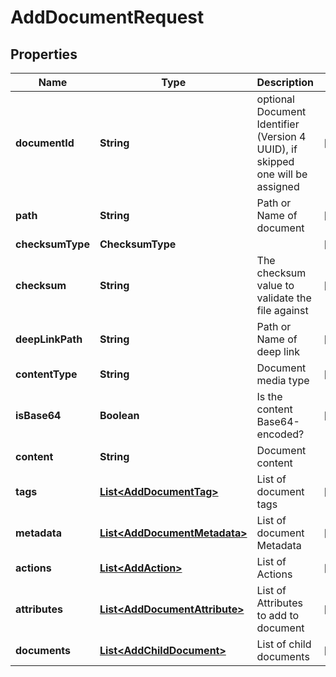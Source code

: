 

# AddDocumentRequest


## Properties

| Name | Type | Description | Notes |
|------------ | ------------- | ------------- | -------------|
|**documentId** | **String** | optional Document Identifier (Version 4 UUID), if skipped one will be assigned |  [optional] |
|**path** | **String** | Path or Name of document |  [optional] |
|**checksumType** | **ChecksumType** |  |  [optional] |
|**checksum** | **String** | The checksum value to validate the file against |  [optional] |
|**deepLinkPath** | **String** | Path or Name of deep link |  [optional] |
|**contentType** | **String** | Document media type |  [optional] |
|**isBase64** | **Boolean** | Is the content Base64-encoded? |  [optional] |
|**content** | **String** | Document content |  |
|**tags** | [**List&lt;AddDocumentTag&gt;**](AddDocumentTag.md) | List of document tags |  [optional] |
|**metadata** | [**List&lt;AddDocumentMetadata&gt;**](AddDocumentMetadata.md) | List of document Metadata |  [optional] |
|**actions** | [**List&lt;AddAction&gt;**](AddAction.md) | List of Actions |  [optional] |
|**attributes** | [**List&lt;AddDocumentAttribute&gt;**](AddDocumentAttribute.md) | List of Attributes to add to document |  [optional] |
|**documents** | [**List&lt;AddChildDocument&gt;**](AddChildDocument.md) | List of child documents |  [optional] |



